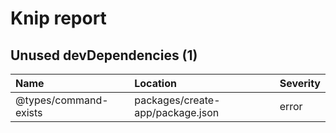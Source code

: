# Knip report

## Unused devDependencies (1)

| Name                  | Location     | Severity |
| :-------------------- | :----------- | :------- |
| @types/command-exists | packages/create-app/package.json | error    |

